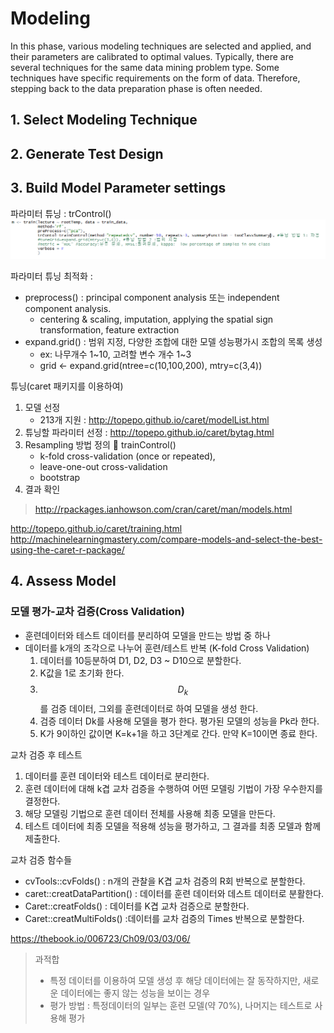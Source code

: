 # Modeling
In this phase, various modeling techniques are selected and applied, and their parameters are calibrated to optimal values. Typically, there are several techniques for the same data mining problem type. Some techniques have specific requirements on the form of data. Therefore, stepping back to the data preparation phase is often needed.

## 1. Select Modeling Technique

## 2. Generate Test Design 


## 3. Build Model Parameter settings
파라미터 튜닝 : trControl()
![](/assets/tr.png)

파라미터 튜닝 최적화 : 
* preprocess() : principal component analysis 또는 independent component analysis.
    * centering & scaling, imputation, applying the spatial sign transformation, feature extraction
* expand.grid() : 범위 지정, 다양한 조합에 대한 모델 성능평가시 조합의 목록 생성  
    * ex: 나무개수 1~10, 고려할 변수 개수 1~3
    * grid <- expand.grid(ntree=c(10,100,200), mtry=c(3,4))

튜닝(caret 패키지를 이용하여) 

1. 모델 선정 
    * 213개 지원 : http://topepo.github.io/caret/modelList.html
2. 튜닝할 파라미터 선정 : http://topepo.github.io/caret/bytag.html
3. Resampling 방법 정의  trainControl()
    * k-fold cross-validation (once or repeated),
    * leave-one-out cross-validation
    * bootstrap
4. 결과 확인

> http://rpackages.ianhowson.com/cran/caret/man/models.html



http://topepo.github.io/caret/training.html
http://machinelearningmastery.com/compare-models-and-select-the-best-using-the-caret-r-package/


## 4. Assess Model 
### 모델 평가-교차 검증(Cross Validation)
* 훈련데이터와 테스트 데이터를 분리하여 모델을 만드는 방법 중 하나 
* 데이터를 k개의 조각으로 나누어 훈련/테스트 반복 (K-fold Cross Validation)
    1. 데이터를 10등분하여 D1, D2, D3 ~ D10으로 분할한다.
    2. K값을 1로 초기화 한다.
    3. $$D_k$$를 검증 데이터, 그외를 훈련데이터로 하여 모델을 생성 한다. 
    4. 검증 데이터 Dk를 사용해 모델을 평가 한다. 평가된 모델의 성능을 Pk라 한다. 
    5. K가 9이하인 값이면 K=k+1을 하고 3단계로 간다. 만약 K=10이면 종료 한다. 

교차 검증 후 테스트

1. 데이터를 훈련 데이터와 테스트 데이터로 분리한다. 
2. 훈련 데이터에 대해 k겹 교차 검증을 수행하여 어떤 모델링 기법이 가장 우수한지를 결정한다. 
3. 해당 모델링 기법으로 훈련 데이터 전체를 사용해 최종 모델을 만든다. 
4. 테스트 데이터에 최종 모델을 적용해 성능을 평가하고, 그 결과를 최종 모델과 함께 제출한다. 

교차 검증 함수들
* cvTools::cvFolds() : n개의 관찰을 K겹 교차 검증의 R회 반복으로 분할한다. 
* caret::creatDataPartition() : 데이터를 훈련 데이터와 데스트 데이터로 분활한다.
* Caret::creatFolds() : 데이터를 K겹 교차 검증으로 분할한다. 
* Caret::creatMultiFolds() :데이터를 교차 검증의 Times 반복으로 분할한다. 

https://thebook.io/006723/Ch09/03/03/06/


> 과적합
> * 특정 데이터를 이용하여 모델 생성 후 해당 데이터에는 잘 동작하지만, 새로운 데이터에는 좋지 않는 성능을 보이는 경우 
> * 평가 방법 : 특정데이터의 일부는 훈련 모델(약 70%), 나머지는 테스트로 사용해 평가 

